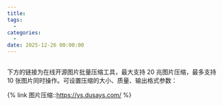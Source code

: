 ```yaml
---
title: 
tags:
  - 
categories:
  - 
date: 2025-12-26 00:00:00
---
```


> 

<!-- more -->

## 

下方的链接为在线开源图片批量压缩工具，最大支持 20 兆图片压缩，最多支持 10 张图片同时操作。可设置压缩的大小、质量、输出格式参数：

{% link 图片压缩::https://ys.dusays.com/ %}